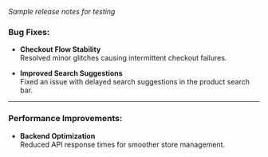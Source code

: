*Sample release notes for testing*

### Bug Fixes:

- **Checkout Flow Stability**  
  Resolved minor glitches causing intermittent checkout failures.

- **Improved Search Suggestions**  
  Fixed an issue with delayed search suggestions in the product search bar.

---

### Performance Improvements:

- **Backend Optimization**  
  Reduced API response times for smoother store management.
